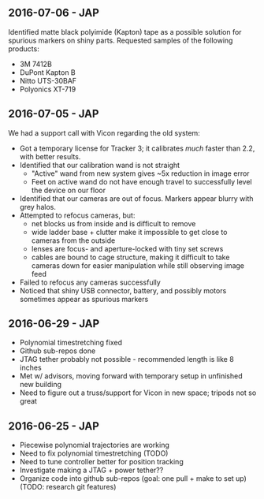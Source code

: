 2016-07-06 - JAP
----------------
Identified matte black polyimide (Kapton) tape as a possible solution for spurious markers on shiny parts.
Requested samples of the following products:
- 3M 7412B
- DuPont Kapton B
- Nitto UTS-30BAF
- Polyonics XT-719

2016-07-05 - JAP
----------------
We had a support call with Vicon regarding the old system:
- Got a temporary license for Tracker 3; it calibrates *much* faster than 2.2, with better results.
- Identified that our calibration wand is not straight
  - "Active" wand from new system gives ~5x reduction in image error
  - Feet on active wand do not have enough travel to successfully level the device on our floor
- Identified that our cameras are out of focus. Markers appear blurry with grey halos.
- Attempted to refocus cameras, but:
  - net blocks us from inside and is difficult to remove
  - wide ladder base + clutter make it impossible to get close to cameras from the outside
  - lenses are focus- and aperture-locked with tiny set screws
  - cables are bound to cage structure, making it difficult to take cameras down
    for easier manipulation while still observing image feed
- Failed to refocus any cameras successfully
- Noticed that shiny USB connector, battery, and possibly motors sometimes appear as spurious markers

2016-06-29 - JAP
----------------
- Polynomial timestretching fixed
- Github sub-repos done
- JTAG tether probably not possible - recommended length is like 8 inches
- Met w/ advisors, moving forward with temporary setup in unfinished new building
- Need to figure out a truss/support for Vicon in new space; tripods not so great

2016-06-25 - JAP
----------------
- Piecewise polynomial trajectories are working
- Need to fix polynomial timestretching (TODO)
- Need to tune controller better for position tracking
- Investigate making a JTAG + power tether??
- Organize code into github sub-repos (goal: one pull + make to set up) (TODO: research git features)
